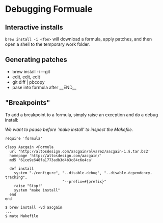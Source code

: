 # Debugging Formuale

## Interactive installs

`brew install -i <foo>` will download a formula, apply patches, and then
open a shell to the temporary work folder.

## Generating patches

 * brew install -i --git
 * edit, edit, edit
 * git diff | pbcopy
 * pase into formula after \_\_END\_\_


## "Breakpoints"

To add a breakpoint to a formula, simply raise an exception and do a
debug install:

*We want to pause before 'make install' to inspect the Makefile.*

    require 'formula'

    class Aacgain <Formula
      url 'http://altosdesign.com/aacgain/alvarez/aacgain-1.8.tar.bz2'
      homepage 'http://altosdesign.com/aacgain/'
      md5 '61ce9e648fa1773adb3d4b3c84c6e4ca'

      def install
        system "./configure", "--disable-debug", "--disable-dependency-tracking",
                              "--prefix=#{prefix}"
        raise "Stop!"
        system "make install"
      end
    end

    $ brew install -vd aacgain
    ...
    $ mate Makefile
